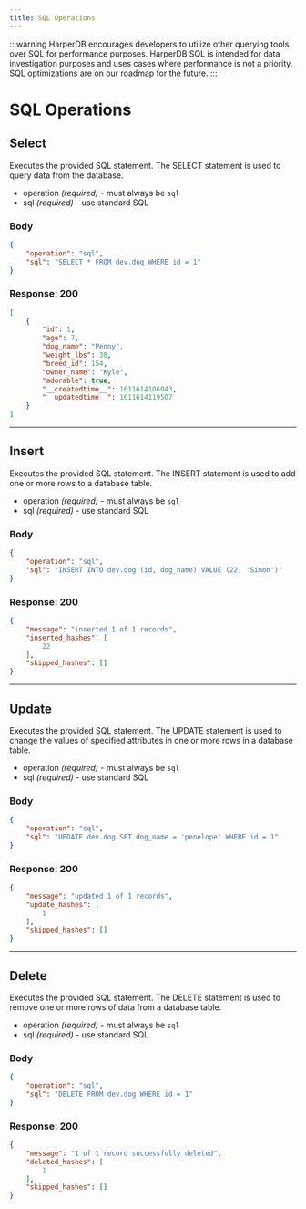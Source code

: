 ```yaml
---
title: SQL Operations 
---
```


:::warning
HarperDB encourages developers to utilize other querying tools over SQL for performance purposes. HarperDB SQL is intended for data investigation purposes and uses cases where performance is not a priority. SQL optimizations are on our roadmap for the future.
:::

# SQL Operations 

## Select
Executes the provided SQL statement. The SELECT statement is used to query data from the database.

* operation _(required)_ - must always be `sql`
* sql _(required)_ - use standard SQL

### Body

```json
{
    "operation": "sql",
    "sql": "SELECT * FROM dev.dog WHERE id = 1"
}
```

### Response: 200
```json
[
    {
        "id": 1,
        "age": 7,
        "dog_name": "Penny",
        "weight_lbs": 38,
        "breed_id": 154,
        "owner_name": "Kyle",
        "adorable": true,
        "__createdtime__": 1611614106043,
        "__updatedtime__": 1611614119507        
    }
]
```

---

## Insert
Executes the provided SQL statement. The INSERT statement is used to add one or more rows to a database table.

* operation _(required)_ - must always be `sql`
* sql _(required)_ - use standard SQL

### Body

```json
{
    "operation": "sql",
    "sql": "INSERT INTO dev.dog (id, dog_name) VALUE (22, 'Simon')"
}
```

### Response: 200
```json
{
    "message": "inserted 1 of 1 records",
    "inserted_hashes": [
        22
    ],
    "skipped_hashes": []
}
```
---

## Update
Executes the provided SQL statement. The UPDATE statement is used to change the values of specified attributes in one or more rows in a database table.

* operation _(required)_ - must always be `sql`
* sql _(required)_ - use standard SQL

### Body
```json
{
    "operation": "sql",
    "sql": "UPDATE dev.dog SET dog_name = 'penelope' WHERE id = 1"
}
```

### Response: 200
```json
{
    "message": "updated 1 of 1 records",
    "update_hashes": [
        1
    ],
    "skipped_hashes": []
}
```

---

## Delete
Executes the provided SQL statement. The DELETE statement is used to remove one or more rows of data from a database table.

* operation _(required)_ - must always be `sql`
* sql _(required)_ - use standard SQL

### Body
```json
{
    "operation": "sql",
    "sql": "DELETE FROM dev.dog WHERE id = 1"
}
```

### Response: 200
```json
{
    "message": "1 of 1 record successfully deleted",
    "deleted_hashes": [
        1
    ],
    "skipped_hashes": []
}
```
